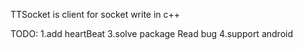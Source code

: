 TTSocket is client for socket write in c++



TODO:
1.add heartBeat
3.solve package Read bug
4.support android
